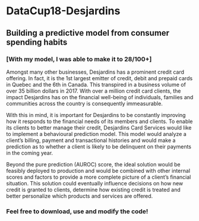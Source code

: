 # DataCup18-Desjardins
## Building a predictive model from consumer spending habits
### [With my model, I was able to make it to 28/100+]

Amongst many other businesses, Desjardins has a prominent credit card offering. In fact, it is the 1st largest emitter of credit, debit and prepaid cards in Quebec and the 6th in Canada. This transpired in a business volume of over 35 billion dollars in 2017. With over a million credit card clients, the impact Desjardins has on the financial well-being of individuals, families and communities across the country is consequently immeasurable.

With this in mind, it is important for Desjardins to be constantly improving how it responds to the financial needs of its members and clients. To enable its clients to better manage their credit, Desjardins Card Services would like to implement a behavioural prediction model. This model would analyze a client’s billing, payment and transactional histories and would make a prediction as to whether a client is likely to be delinquent on their payments in the coming year.

Beyond the pure prediction (AUROC) score, the ideal solution would be feasibly deployed to production and would be combined with other internal scores and factors to provide a more complete picture of a client’s financial situation. This solution could eventually influence decisions on how new credit is granted to clients, determine how existing credit is treated and better personalize which products and services are offered.

### Feel free to download, use and modify the code!
